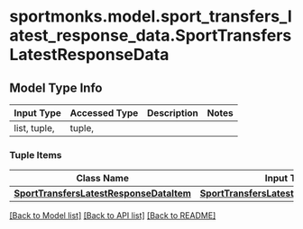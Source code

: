 # sportmonks.model.sport_transfers_latest_response_data.SportTransfersLatestResponseData

## Model Type Info
Input Type | Accessed Type | Description | Notes
------------ | ------------- | ------------- | -------------
list, tuple,  | tuple,  |  | 

### Tuple Items
Class Name | Input Type | Accessed Type | Description | Notes
------------- | ------------- | ------------- | ------------- | -------------
[**SportTransfersLatestResponseDataItem**](SportTransfersLatestResponseDataItem.md) | [**SportTransfersLatestResponseDataItem**](SportTransfersLatestResponseDataItem.md) | [**SportTransfersLatestResponseDataItem**](SportTransfersLatestResponseDataItem.md) |  | 

[[Back to Model list]](../../README.md#documentation-for-models) [[Back to API list]](../../README.md#documentation-for-api-endpoints) [[Back to README]](../../README.md)

